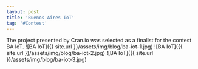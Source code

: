 ```yaml
---
layout: post
title: 'Buenos Aires IoT'
tag: '#Contest'
---
```


The project presented by Cran.io was selected as a finalist for the contest BA IoT.
![BA IoT]({{ site.url }}/assets/img/blog/ba-iot-1.jpg)
![BA IoT]({{ site.url }}/assets/img/blog/ba-iot-2.jpg)
![BA IoT]({{ site.url }}/assets/img/blog/ba-iot-3.jpg)
